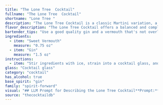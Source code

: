 ```yaml
---
title: "The Lone Tree  Cocktail"
fullname: "The Lone Tree  Cocktail"
shortname: "Lone Tree "
description: "The Lone Tree Cocktail is a classic Martini variation, a member of the esteemed gin-based cocktail family.  While its exact origin is shrouded in mystery, its simple elegance points to a likely birth in the late 19th or early 20th century, a time when gin cocktails were all the rage. "
flavor_description: "The Lone Tree Cocktail offers a balanced and complex taste profile. The sweet vermouth provides a rich, slightly bitter base with notes of dried fruits and herbs, while the gin adds a crisp, juniper-forward character. The interplay of these elements creates a harmonious blend of sweetness, bitterness, and herbal complexity. The cocktail finishes with a lingering dryness, leaving a pleasant warmth on the palate. "
bartender_tips: "Use a good quality gin and a vermouth that's not overly sweet.  Chill your glass beforehand and stir the drink with ice to ensure a perfectly chilled cocktail. Don't over-stir or the gin will become cloudy. Garnish with a lemon twist for a citrusy aroma and a final touch of elegance. "
ingredients:
  - item: "Sweet Vermouth"
    measure: "0.75 oz"
  - item: "Gin"
    measure: "1.5 oz"
instructions:
  - item: "Stir ingredients with ice, strain into a cocktail glass, and serve."
glass: "Cocktail glass"
category: "cocktail"
has_alcohol: true
base_spirit: "gin"
family: "spirit-forward"
visual: "## LLM Prompt for Describing the Lone Tree Cocktail**Prompt:**Imagine a single, elegant cocktail glass filled with a beautiful amber liquid. The color is a rich, deep hue, reminiscent of the warm glow of a setting sun. Tiny, shimmering bubbles rise slowly from the depths, creating a delicate, ethereal aura. The aroma is complex and intriguing, with hints of bittersweet vermouth and a subtle, earthy note of juniper from the gin. As you lift the glass to your lips, you notice a faint, almost imperceptible, oily film clinging to the rim, hinting at the smooth, velvety texture that awaits. **Describe the appearance of this cocktail in detail, focusing on its color, texture, and any visible elements like bubbles or a rim. Use evocative language and imagery to paint a picture in the reader's mind.** "
source: "thecocktaildb"
---
```


